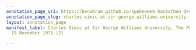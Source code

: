 ```yaml
---
annotation_page_uri: https://benwbrum.github.io/spokenweb-hackathon-development-noterms/annotations/charles-simic-at-sir-george-williams-university-the-poetry-series-19-november-1971-2--canvas-1-audience.json
annotation_page_slug: charles-simic-at-sir-george-williams-university-the-poetry-series-19-november-1971-2--canvas-1-audience
layout: annotation_page
manifest_label: Charles Simic at Sir George Williams University, The Poetry Series,
  19 November 1971 (2)

---
```

